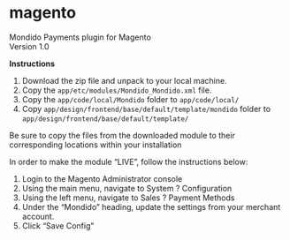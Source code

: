 magento
=======

Mondido Payments plugin for Magento  
Version 1.0  

**Instructions**

1. Download the zip file and unpack to your local machine.  
2. Copy the `app/etc/modules/Mondido_Mondido.xml` file.  
3. Copy the `app/code/local/Mondido` folder to `app/code/local/`  
4. Copy `app/design/frontend/base/default/template/mondido` folder to `app/design/frontend/base/default/template/`  

Be sure to copy the files from the downloaded module to their corresponding locations within your installation  

In order to make the module “LIVE”, follow the instructions below:  

1. Login to the Magento Administrator console  
2. Using the main menu, navigate to System ? Configuration  
3. Using the left menu, navigate to Sales ? Payment Methods  
4. Under the “Mondido” heading, update the settings from your merchant account.  
5. Click “Save Config”  


